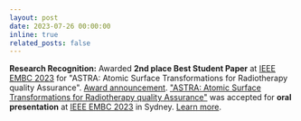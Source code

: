 ```yaml
---
layout: post
date: 2023-07-26 00:00:00
inline: true
related_posts: false
---
```


**Research Recognition:** Awarded **2nd place Best Student Paper** at [IEEE EMBC 2023](https://embc.embs.org/2023/) for "ASTRA: Atomic Surface Transformations for Radiotherapy quality Assurance". [Award announcement](https://www.linkedin.com/posts/amithjkamath_future-healthcareleaders-embc23-activity-7090685279170093056-veiO). ["ASTRA: Atomic Surface Transformations for Radiotherapy quality Assurance"](https://ieeexplore.ieee.org/abstract/document/10341062) was accepted for **oral presentation** at [IEEE EMBC 2023](http://embc.embs.org/2023/) in Sydney. <a href="{% link _projects/2023-embc-astra.md %}">Learn more</a>.